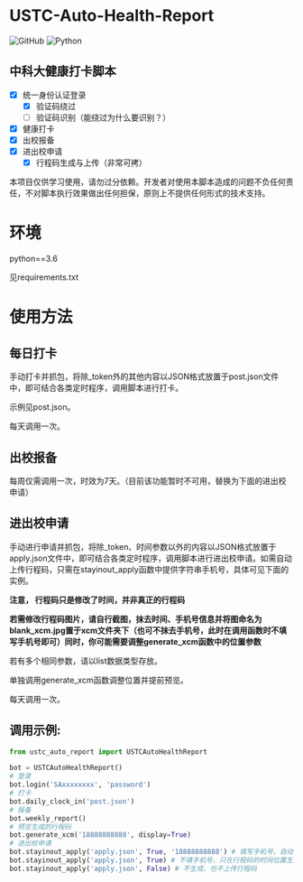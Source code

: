 # USTC-Auto-Health-Report

![GitHub](https://img.shields.io/github/license/windshadow233/USTC-Auto-Health-Report?style=plastic)
![Python](https://img.shields.io/badge/Language-Python-blueviolet?style=plastic)

## 中科大健康打卡脚本

- [x] 统一身份认证登录
    - [x] 验证码绕过
    - [ ] 验证码识别（能绕过为什么要识别？）
    
- [x] 健康打卡
- [x] 出校报备
- [x] 进出校申请
    - [x] 行程码生成与上传（非常可拷）

本项目仅供学习使用，请勿过分依赖。开发者对使用本脚本造成的问题不负任何责任，不对脚本执行效果做出任何担保，原则上不提供任何形式的技术支持。

# 环境

python==3.6

见requirements.txt

# 使用方法

## 每日打卡
手动打卡并抓包，将除_token外的其他内容以JSON格式放置于post.json文件中，即可结合各类定时程序，调用脚本进行打卡。

示例见post.json。

每天调用一次。

## 出校报备

每周仅需调用一次，时效为7天。（目前该功能暂时不可用，替换为下面的进出校申请）

## 进出校申请

手动进行申请并抓包，将除_token、时间参数以外的内容以JSON格式放置于apply.json文件中，即可结合各类定时程序，调用脚本进行进出校申请。如需自动上传行程码，只需在stayinout_apply函数中提供字符串手机号，具体可见下面的实例。

**注意， 行程码只是修改了时间，并非真正的行程码**

**若需修改行程码图片，请自行截图，抹去时间、手机号信息并将图命名为blank_xcm.jpg置于xcm文件夹下（也可不抹去手机号，此时在调用函数时不填写手机号即可）同时，你可能需要调整generate_xcm函数中的位置参数**

若有多个相同参数，请以list数据类型存放。

单独调用generate_xcm函数调整位置并提前预览。

每天调用一次。

## 调用示例:
```python
from ustc_auto_report import USTCAutoHealthReport

bot = USTCAutoHealthReport()
# 登录
bot.login('SAxxxxxxxx', 'password')
# 打卡
bot.daily_clock_in('post.json')
# 报备
bot.weekly_report()
# 预览生成的行程码
bot.generate_xcm('18888888888', display=True)
# 进出校申请
bot.stayinout_apply('apply.json', True, '18888888888') # 填写手机号，自动生成行程码并上传
bot.stayinout_apply('apply.json', True) # 不填手机号，只在行程码的时间位置生成时间字符串
bot.stayinout_apply('apply.json', False) # 不生成、也不上传行程码
```
